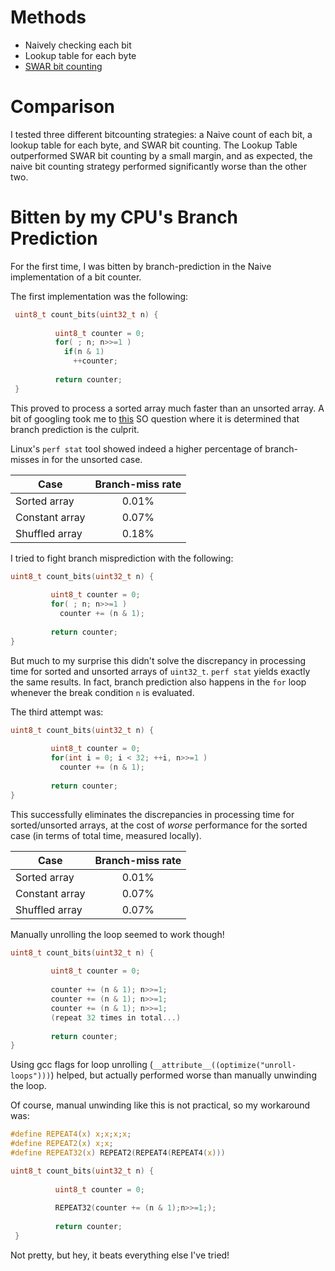 # Methods

* Naively checking each bit
* Lookup table for each byte
* [SWAR bit counting](http://webpages.charter.net/tlikens/tech/bitmaps/bit_popcnt.html#divide_and_conquer)

# Comparison

I tested three different bitcounting strategies: a Naive count of each bit, a lookup table for each byte, and SWAR bit counting. 
The Lookup Table outperformed SWAR bit counting by a small margin, and as expected, the naive bit counting strategy performed significantly worse than the other two. 

# Bitten by my CPU's Branch Prediction

For the first time, I was bitten by branch-prediction in the Naive implementation of a bit counter.

The first implementation was the following: 

```c
 uint8_t count_bits(uint32_t n) {
         
          uint8_t counter = 0;
          for( ; n; n>>=1 )
            if(n & 1)
              ++counter;
            
          return counter;
 }
```

This proved to process a sorted array much faster than an unsorted array. A bit of googling took me to [this](https://stackoverflow.com/questions/11227809/why-is-it-faster-to-process-a-sorted-array-than-an-unsorted-array) SO question where it is determined that branch prediction is the culprit. 

Linux's `perf stat` tool showed indeed a higher percentage of branch-misses in for the unsorted case.


| Case          | Branch-miss rate | 
| ------------- |:----------------:|
| Sorted array  | 0.01%            |
| Constant array| 0.07%            |
| Shuffled array| 0.18%            |

I tried to fight branch misprediction with the following:

 ```c
 uint8_t count_bits(uint32_t n) {
         
          uint8_t counter = 0;
          for( ; n; n>>=1 )
            counter += (n & 1);
            
          return counter;
 }
```



But much to my surprise this didn't solve the discrepancy in processing time for sorted and unsorted arrays of `uint32_t`. `perf stat` yields exactly the same results. In fact, branch prediction also happens in the `for` loop whenever the break condition `n` is evaluated.

The third attempt was:

 ```c
 uint8_t count_bits(uint32_t n) {
         
          uint8_t counter = 0;
          for(int i = 0; i < 32; ++i, n>>=1 )
            counter += (n & 1);
            
          return counter;
 }
```

This successfully eliminates the discrepancies in processing time for sorted/unsorted arrays, at the cost of _worse_ performance for the sorted case (in terms of total time, measured locally). 

| Case          | Branch-miss rate | 
| ------------- |:----------------:|
| Sorted array  | 0.01%            |
| Constant array| 0.07%            |
| Shuffled array| 0.07%            |

Manually unrolling the loop seemed to work though! 

 ```c
 uint8_t count_bits(uint32_t n) {
         
          uint8_t counter = 0;
          
          counter += (n & 1); n>>=1;
          counter += (n & 1); n>>=1;
          counter += (n & 1); n>>=1;
          (repeat 32 times in total...)
          
          return counter;
 }
```

Using gcc flags for loop unrolling (`__attribute__((optimize("unroll-loops")))`) helped, but actually performed worse than manually unwinding the loop.

Of course, manual unwinding like this is not practical, so my workaround was:

```c
#define REPEAT4(x) x;x;x;x;
#define REPEAT2(x) x;x;
#define REPEAT32(x) REPEAT2(REPEAT4(REPEAT4(x)))

uint8_t count_bits(uint32_t n) {
         
          uint8_t counter = 0;
          
          REPEAT32(counter += (n & 1);n>>=1;);
          
          return counter;
 }
```

Not pretty, but hey, it beats everything else I've tried! 
